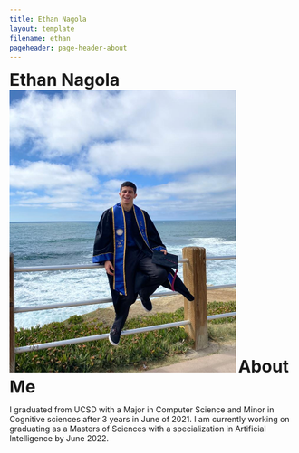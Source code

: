 ```yaml
---
title: Ethan Nagola
layout: template
filename: ethan
pageheader: page-header-about
--- 
```


 
 <td><b style="font-size:30px">Ethan Nagola</b></td>
 
 <td><img src="Photos/EthanPic.jpeg" width="400" height="500"></td>
 
 <td><b style="font-size:30px">About Me</b></td>
 
 <td><p> I graduated from UCSD with a Major in Computer Science
  and Minor in Cognitive sciences after 3 years in June of 2021.
  I am currently working on graduating as a Masters of Sciences
  with a specialization in Artificial Intelligence by June 2022.</p></td>

